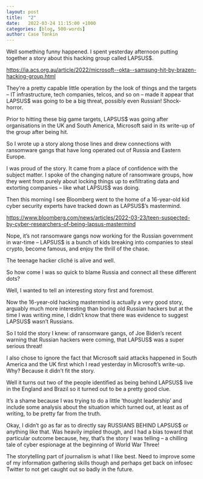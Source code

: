 ```yaml
---
layout: post
title:  "2"
date:   2022-03-24 11:15:00 +1000
categories: [blog, 500-words]
author: Case Tonkin
---
```

Well something funny happened. I spent yesterday afternoon putting together a story about this hacking group called LAPSUS$. 

<a href=https://ia.acs.org.au/article/2022/microsoft--okta--samsung-hit-by-brazen-hacking-group.html>https://ia.acs.org.au/article/2022/microsoft--okta--samsung-hit-by-brazen-hacking-group.html</a>

They’re a pretty capable little operation by the look of things and the targets – IT infrastructure, tech companies, telcos, and so on – made it appear that LAPSUS$ was going to be a big threat, possibly even Russian! Shock-horror.

Prior to hitting these big game targets, LAPSUS$ was going after organisations in the UK and South America, Microsoft said in its write-up of the group after being hit.

So I wrote up a story along those lines and drew connections with ransomware gangs that have long operated out of Russia and Eastern Europe.

I was proud of the story. It came from a place of confidence with the subject matter. I spoke of the changing nature of ransomware groups, how they went from purely about locking things up to exfiltrating data and extorting companies – like what LAPSUS$ was doing.

Then this morning I see Bloomberg went to the home of a 16-year-old kid cyber security experts have tracked down as LAPSUS$’s mastermind.

<a href=https://www.bloomberg.com/news/articles/2022-03-23/teen-suspected-by-cyber-researchers-of-being-lapsus-mastermind>https://www.bloomberg.com/news/articles/2022-03-23/teen-suspected-by-cyber-researchers-of-being-lapsus-mastermind</a>

Nope, it’s not ransomware gangs now working for the Russian government in war-time – LAPSUS$ is a bunch of kids breaking into companies to steal crypto, become famous, and enjoy the thrill of the chase.

The teenage hacker cliché is alive and well.

So how come I was so quick to blame Russia and connect all these different dots? 

Well, I wanted to tell an interesting story first and foremost. 

Now the 16-year-old hacking mastermind is actually a very good story, arguably much more interesting than boring old Russian hackers but at the time I was writing mine, I didn’t know that there was evidence to suggest LAPSUS$ wasn’t Russians.

So I told the story I knew: of ransomware gangs, of Joe Biden’s recent warning that Russian hackers were coming, that LAPSUS$ was a super serious threat!

I also chose to ignore the fact that Microsoft said attacks happened in South America and the UK first which I read yesterday in Microsoft’s write-up. Why? Because it didn’t fit the story.

Well it turns out two of the people identified as being behind LAPSUS$ live in the England and Brazil so it turned out to be a pretty good clue.

It’s a shame because I was trying to do a little ‘thought leadership’ and include some analysis about the situation which turned out, at least as of writing, to be pretty far from the truth.

Okay, I didn’t go as far as to directly say RUSSIANS BEHIND LAPSUS$ or anything like that. Was heavily implied though, and I had a bias toward that particular outcome because, hey, that’s the story I was telling – a chilling tale of cyber espionage at the beginning of World War Three!

The storytelling part of journalism is what I like best. Need to improve some of my information gathering skills though and perhaps get back on infosec Twitter to not get caught out so badly in the future.

